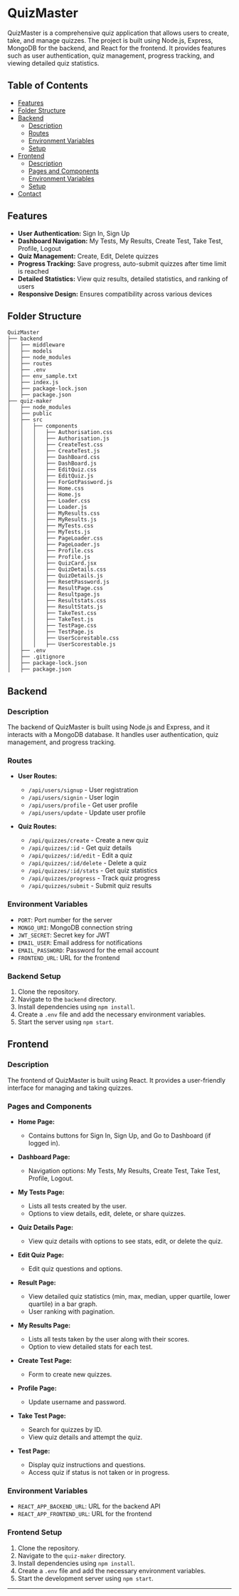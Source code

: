 # QuizMaster

QuizMaster is a comprehensive quiz application that allows users to create, take, and manage quizzes. The project is built using Node.js, Express, MongoDB for the backend, and React for the frontend. It provides features such as user authentication, quiz management, progress tracking, and viewing detailed quiz statistics.

## Table of Contents

- [Features](#features)
- [Folder Structure](#folder-structure)
- [Backend](#backend)
  - [Description](#description)
  - [Routes](#routes)
  - [Environment Variables](#environment-variables)
  - [Setup](#backend-setup)
- [Frontend](#frontend)
  - [Description](#description-1)
  - [Pages and Components](#pages-and-components)
  - [Environment Variables](#environment-variables-1)
  - [Setup](#frontend-setup)
- [Contact](#contact)

## Features

- **User Authentication:** Sign In, Sign Up
- **Dashboard Navigation:** My Tests, My Results, Create Test, Take Test, Profile, Logout
- **Quiz Management:** Create, Edit, Delete quizzes
- **Progress Tracking:** Save progress, auto-submit quizzes after time limit is reached
- **Detailed Statistics:** View quiz results, detailed statistics, and ranking of users
- **Responsive Design:** Ensures compatibility across various devices

## Folder Structure

```
QuizMaster
├── backend
│   ├── middleware
│   ├── models
│   ├── node_modules
│   ├── routes
│   ├── .env
│   ├── env_sample.txt
│   ├── index.js
│   ├── package-lock.json
│   ├── package.json
├── quiz-maker
│   ├── node_modules
│   ├── public
│   ├── src
│   │   ├── components
│   │   │   ├── Authorisation.css
│   │   │   ├── Authorisation.js
│   │   │   ├── CreateTest.css
│   │   │   ├── CreateTest.js
│   │   │   ├── DashBoard.css
│   │   │   ├── DashBoard.js
│   │   │   ├── EditQuiz.css
│   │   │   ├── EditQuiz.js
│   │   │   ├── ForGotPassword.js
│   │   │   ├── Home.css
│   │   │   ├── Home.js
│   │   │   ├── Loader.css
│   │   │   ├── Loader.js
│   │   │   ├── MyResults.css
│   │   │   ├── MyResults.js
│   │   │   ├── MyTests.css
│   │   │   ├── MyTests.js
│   │   │   ├── PageLoader.css
│   │   │   ├── PageLoader.js
│   │   │   ├── Profile.css
│   │   │   ├── Profile.js
│   │   │   ├── QuizCard.jsx
│   │   │   ├── QuizDetails.css
│   │   │   ├── QuizDetails.js
│   │   │   ├── ResetPassword.js
│   │   │   ├── ResultPage.css
│   │   │   ├── Resultpage.js
│   │   │   ├── Resultstats.css
│   │   │   ├── ResultStats.js
│   │   │   ├── TakeTest.css
│   │   │   ├── TakeTest.js
│   │   │   ├── TestPage.css
│   │   │   ├── TestPage.js
│   │   │   ├── UserScorestable.css
│   │   │   ├── UserScorestable.js
│   ├── .env
│   ├── .gitignore
│   ├── package-lock.json
│   ├── package.json
```

## Backend

### Description

The backend of QuizMaster is built using Node.js and Express, and it interacts with a MongoDB database. It handles user authentication, quiz management, and progress tracking.

### Routes

- **User Routes:**
  - `/api/users/signup` - User registration
  - `/api/users/signin` - User login
  - `/api/users/profile` - Get user profile
  - `/api/users/update` - Update user profile

- **Quiz Routes:**
  - `/api/quizzes/create` - Create a new quiz
  - `/api/quizzes/:id` - Get quiz details
  - `/api/quizzes/:id/edit` - Edit a quiz
  - `/api/quizzes/:id/delete` - Delete a quiz
  - `/api/quizzes/:id/stats` - Get quiz statistics
  - `/api/quizzes/progress` - Track quiz progress
  - `/api/quizzes/submit` - Submit quiz results

### Environment Variables

- `PORT`: Port number for the server
- `MONGO_URI`: MongoDB connection string
- `JWT_SECRET`: Secret key for JWT
- `EMAIL_USER`: Email address for notifications
- `EMAIL_PASSWORD`: Password for the email account
- `FRONTEND_URL`: URL for the frontend

### Backend Setup

1. Clone the repository.
2. Navigate to the `backend` directory.
3. Install dependencies using `npm install`.
4. Create a `.env` file and add the necessary environment variables.
5. Start the server using `npm start`.

## Frontend

### Description

The frontend of QuizMaster is built using React. It provides a user-friendly interface for managing and taking quizzes.

### Pages and Components

- **Home Page:** 
  - Contains buttons for Sign In, Sign Up, and Go to Dashboard (if logged in).
  
- **Dashboard Page:**
  - Navigation options: My Tests, My Results, Create Test, Take Test, Profile, Logout.
  
- **My Tests Page:**
  - Lists all tests created by the user.
  - Options to view details, edit, delete, or share quizzes.
  
- **Quiz Details Page:**
  - View quiz details with options to see stats, edit, or delete the quiz.
  
- **Edit Quiz Page:**
  - Edit quiz questions and options.
  
- **Result Page:**
  - View detailed quiz statistics (min, max, median, upper quartile, lower quartile) in a bar graph.
  - User ranking with pagination.
  
- **My Results Page:**
  - Lists all tests taken by the user along with their scores.
  - Option to view detailed stats for each test.
  
- **Create Test Page:**
  - Form to create new quizzes.
  
- **Profile Page:**
  - Update username and password.
  
- **Take Test Page:**
  - Search for quizzes by ID.
  - View quiz details and attempt the quiz.
  
- **Test Page:**
  - Display quiz instructions and questions.
  - Access quiz if status is not taken or in progress.

### Environment Variables

- `REACT_APP_BACKEND_URL`: URL for the backend API
- `REACT_APP_FRONTEND_URL`: URL for the frontend

### Frontend Setup

1. Clone the repository.
2. Navigate to the `quiz-maker` directory.
3. Install dependencies using `npm install`.
4. Create a `.env` file and add the necessary environment variables.
5. Start the development server using `npm start`.


---
